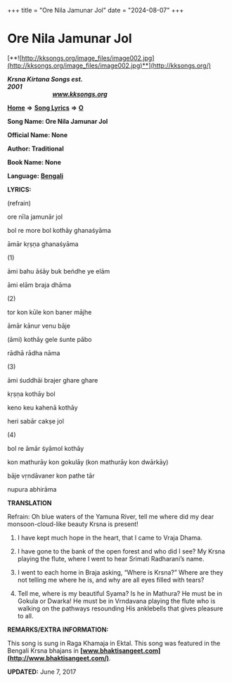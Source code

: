 +++
title = "Ore Nila Jamunar Jol"
date = "2024-08-07"
+++

# Ore Nila Jamunar Jol
[**![http://kksongs.org/image_files/image002.jpg](http://kksongs.org/image_files/image002.jpg)**](http://kksongs.org/)

**_Krsna Kirtana Songs est. 2001_**                                                                                                                                                 **_www.kksongs.org_**

**[Home](http://kksongs.org/)** **⇒** **[Song Lyrics](http://kksongs.org/lyrics.html)** **⇒** **[O](http://kksongs.org/songs/song_o.html)**

**Song Name: Ore Nila Jamunar Jol**

**Official Name: None**

**Author: Traditional**

**Book Name: None**

**Language:** [**Bengali**](http://kksongs.org/language/list/bengali.html)

**LYRICS:**

(refrain)

ore nīla jamunār jol

bol re more bol kothāy ghanaśyāma

āmār kṛṣṇa ghanaśyāma

(1)

āmi bahu āśāy buk beńdhe ye elām

āmi elām braja dhāma

(2)

tor kon kūle kon baner mājhe

āmār kānur venu bāje

(āmi) kothāy gele śunte pābo

rādhā rādha nāma

(3)

āmi śuddhāi brajer ghare ghare

kṛṣṇa kothāy bol

keno keu kahenā kothāy

heri sabār cakṣe jol

(4)

bol re āmār śyāmol kothāy

kon mathurāy kon gokulāy (kon mathurāy kon dwārkāy)

bāje vṛndāvaner kon pathe tār

nupura abhirāma

**TRANSLATION**

Refrain: Oh blue waters of the Yamuna River, tell me where did my dear monsoon-cloud-like beauty Krsna is present!

1) I have kept much hope in the heart, that I came to Vraja Dhama.

2) I have gone to the bank of the open forest and who did I see? My Krsna playing the flute, where I went to hear Srimati Radharani’s name.

3) I went to each home in Braja asking, “Where is Krsna?” Where are they not telling me where he is, and why are all eyes filled with tears?

4) Tell me, where is my beautiful Syama? Is he in Mathura? He must be in Gokula or Dwarka! He must be in Vrndavana playing the flute who is walking on the pathways resounding His anklebells that gives pleasure to all.

**REMARKS/EXTRA INFORMATION:**

This song is sung in Raga Khamaja in Ektal. This song was featured in the Bengali Krsna bhajans in **[www.bhaktisangeet.com](http://www.bhaktisangeet.com/)**.

**UPDATED:** June 7, 2017